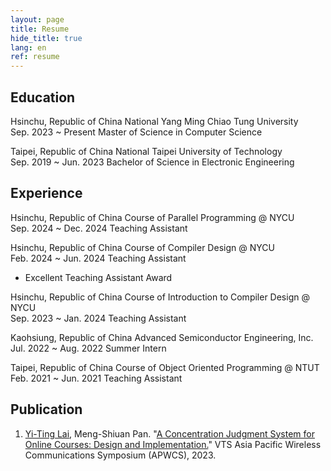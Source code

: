 ```yaml
---
layout: page
title: Resume
hide_title: true
lang: en
ref: resume
---
```


## Education

<span class="period-loc">Hsinchu, Republic of China</span>
National Yang Ming Chiao Tung University
<br>
<span class="period-loc">Sep. 2023 ~ Present</span>
Master of Science in Computer Science

<span class="period-loc">Taipei, Republic of China</span>
National Taipei University of Technology
<br>
<span class="period-loc">Sep. 2019 ~ Jun. 2023</span>
Bachelor of Science in Electronic Engineering

## Experience

<span class="period-loc">Hsinchu, Republic of China</span>
Course of Parallel Programming @ NYCU
<br>
<span class="period-loc">Sep. 2024 ~ Dec. 2024</span>
Teaching Assistant

<span class="period-loc">Hsinchu, Republic of China</span>
Course of Compiler Design @ NYCU
<br>
<span class="period-loc">Feb. 2024 ~ Jun. 2024</span>
Teaching Assistant
- Excellent Teaching Assistant Award

<span class="period-loc">Hsinchu, Republic of China</span>
Course of Introduction to Compiler Design @ NYCU
<br>
<span class="period-loc">Sep. 2023 ~ Jan. 2024</span>
Teaching Assistant

<span class="period-loc">Kaohsiung, Republic of China</span>
Advanced Semiconductor Engineering, Inc.
<br>
<span class="period-loc">Jul. 2022 ~ Aug. 2022</span>
Summer Intern

<span class="period-loc">Taipei, Republic of China</span>
Course of Object Oriented Programming @ NTUT
<br>
<span class="period-loc">Feb. 2021 ~ Jun. 2021</span>
Teaching Assistant

## Publication

1. <u>Yi-Ting Lai</u>, Meng-Shiuan Pan. "[A Concentration Judgment System for Online Courses: Design and Implementation.](https://ieeexplore.ieee.org/document/10234058)" VTS Asia Pacific Wireless Communications Symposium (APWCS), 2023.
